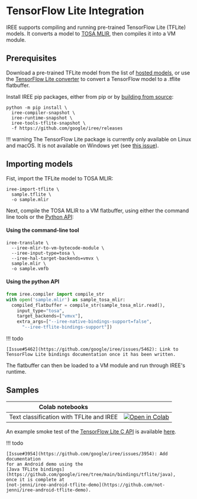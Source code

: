 # TensorFlow Lite Integration

IREE supports compiling and running pre-trained TensorFlow Lite (TFLite)
models.  It converts a model to
[TOSA MLIR](https://mlir.llvm.org/docs/Dialects/TOSA/), then compiles it into a
VM module.

## Prerequisites

Download a pre-trained TFLite model from the list of
[hosted models](https://www.tensorflow.org/lite/guide/hosted_models), or use the
[TensorFlow Lite converter](https://www.tensorflow.org/lite/convert) to convert
a TensorFlow model to a .tflite flatbuffer.


Install IREE pip packages, either from pip or by
[building from source](../building-from-source/optional-features.md#building-python-bindings):

```shell
python -m pip install \
  iree-compiler-snapshot \
  iree-runtime-snapshot \
  iree-tools-tflite-snapshot \
  -f https://github.com/google/iree/releases
```

!!! warning
    The TensorFlow Lite package is currently only available on Linux and macOS.
    It is not available on Windows yet (see
    [this issue](https://github.com/google/iree/issues/6417)).

## Importing models

Fist, import the TFLite model to TOSA MLIR:

```shell
iree-import-tflite \
  sample.tflite \
  -o sample.mlir
```

Next, compile the TOSA MLIR to a VM flatbuffer, using either the command line
tools or the [Python API](https://google.github.io/iree/bindings/python/):

#### Using the command-line tool

``` shell
iree-translate \
  --iree-mlir-to-vm-bytecode-module \
  --iree-input-type=tosa \
  --iree-hal-target-backends=vmvx \
  sample.mlir \
  -o sample.vmfb
```

#### Using the python API

``` python
from iree.compiler import compile_str
with open('sample.mlir') as sample_tosa_mlir:
  compiled_flatbuffer = compile_str(sample_tosa_mlir.read(),
    input_type="tosa",
    target_backends=["vmvx"],
    extra_args=["--iree-native-bindings-support=false",
      "--iree-tflite-bindings-support"])
```

!!! todo

    [Issue#5462](https://github.com/google/iree/issues/5462): Link to
    TensorFlow Lite bindings documentation once it has been written.

The flatbuffer can then be loaded to a VM module and run through IREE's runtime.

## Samples

| Colab notebooks |  |
| -- | -- |
Text classification with TFLite and IREE | [![Open in Colab](https://colab.research.google.com/assets/colab-badge.svg)](https://colab.research.google.com/github/google/iree/blob/main/colab/tflite_text_classification.ipynb)

An example smoke test of the
[TensorFlow Lite C API](https://github.com/google/iree/tree/main/bindings/tflite)
is available
[here](https://github.com/google/iree/blob/main/bindings/tflite/smoke_test.cc).

!!! todo

    [Issue#3954](https://github.com/google/iree/issues/3954): Add documentation
    for an Android demo using the
    [Java TFLite bindings](https://github.com/google/iree/tree/main/bindings/tflite/java),
    once it is complete at
    [not-jenni/iree-android-tflite-demo](https://github.com/not-jenni/iree-android-tflite-demo).
